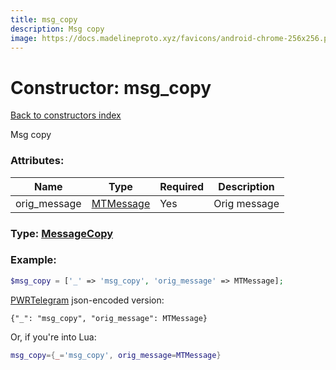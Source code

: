```yaml
---
title: msg_copy
description: Msg copy
image: https://docs.madelineproto.xyz/favicons/android-chrome-256x256.png
---
```

# Constructor: msg\_copy  
[Back to constructors index](index.md)



Msg copy

### Attributes:

| Name     |    Type       | Required | Description |
|----------|---------------|----------|-------------|
|orig\_message|[MTMessage](../types/MTMessage.md) | Yes|Orig message|



### Type: [MessageCopy](../types/MessageCopy.md)


### Example:

```php
$msg_copy = ['_' => 'msg_copy', 'orig_message' => MTMessage];
```  

[PWRTelegram](https://pwrtelegram.xyz) json-encoded version:

```
{"_": "msg_copy", "orig_message": MTMessage}
```


Or, if you're into Lua:

```lua
msg_copy={_='msg_copy', orig_message=MTMessage}

```


